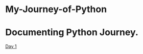 # My-Journey-of-Python
# Documenting Python Journey.


[Day 1](https://github.com/Shailejaa/My-Journey-of-Python/blob/main/Day%201.md)
